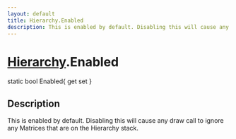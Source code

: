 ```yaml
---
layout: default
title: Hierarchy.Enabled
description: This is enabled by default. Disabling this will cause any draw call to ignore any Matrices that are on the Hierarchy stack.
---
```

# [Hierarchy]({{site.url}}/Pages/StereoKit/Hierarchy.html).Enabled

<div class='signature' markdown='1'>
static bool Enabled{ get set }
</div>

## Description
This is enabled by default. Disabling this will cause
any draw call to ignore any Matrices that are on the Hierarchy
stack.

